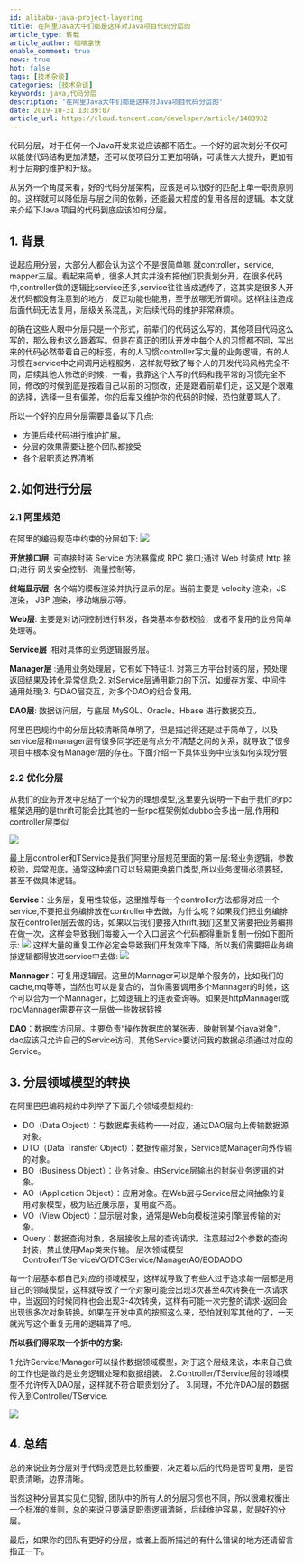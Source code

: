 ```yaml
---
id: alibaba-java-project-layering
title: 在阿里Java大牛们都是这样对Java项目代码分层的
article_type: 转载
article_author: 咖啡拿铁
enable_comment: true
news: true
hot: false
tags: [技术杂谈]
categories: [技术杂谈]
keywords: java,代码分层
description: '在阿里Java大牛们都是这样对Java项目代码分层的'
date: 2019-10-31 13:39:07
article_url: https://cloud.tencent.com/developer/article/1483932
---
```

代码分层，对于任何一个Java开发来说应该都不陌生。一个好的层次划分不仅可以能使代码结构更加清楚，还可以使项目分工更加明确，可读性大大提升，更加有利于后期的维护和升级。
<!--more-->
从另外一个角度来看，好的代码分层架构，应该是可以很好的匹配上单一职责原则的。这样就可以降低层与层之间的依赖，还能最大程度的复用各层的逻辑。本文就来介绍下Java 项目的代码到底应该如何分层。

## 1. 背景
说起应用分层，大部分人都会认为这个不是很简单嘛 就controller，service, mapper三层。看起来简单，很多人其实并没有把他们职责划分开，在很多代码中,controller做的逻辑比service还多,service往往当成透传了，这其实是很多人开发代码都没有注意到的地方，反正功能也能用，至于放哪无所谓呗。这样往往造成后面代码无法复用，层级关系混乱，对后续代码的维护非常麻烦。

的确在这些人眼中分层只是一个形式，前辈们的代码这么写的，其他项目代码这么写的，那么我也这么跟着写。但是在真正的团队开发中每个人的习惯都不同，写出来的代码必然带着自己的标签，有的人习惯controller写大量的业务逻辑，有的人习惯在service中之间调用远程服务，这样就导致了每个人的开发代码风格完全不同，后续其他人修改的时候，一看，我靠这个人写的代码和我平常的习惯完全不同，修改的时候到底是按着自己以前的习惯改，还是跟着前辈们走，这又是个艰难的选择，选择一旦有偏差，你的后辈又维护你的代码的时候，恐怕就要骂人了。

所以一个好的应用分层需要具备以下几点:

- 方便后续代码进行维护扩展。
- 分层的效果需要让整个团队都接受
- 各个层职责边界清晰


## 2.如何进行分层

### 2.1 阿里规范
在阿里的编码规范中约束的分层如下:
![](/images/post/alibaba-java-project-layering-1.png)

**开放接口层**: 可直接封装 Service 方法暴露成 RPC 接口;通过 Web 封装成 http 接口;进行 网关安全控制、流量控制等。

**终端显示层**: 各个端的模板渲染并执行显示的层。当前主要是 velocity 渲染，JS 渲染， JSP 渲染，移动端展示等。

**Web层**: 主要是对访问控制进行转发，各类基本参数校验，或者不复用的业务简单处理等。

**Service层** :相对具体的业务逻辑服务层。

**Manager层** :通用业务处理层，它有如下特征:1. 对第三方平台封装的层，预处理返回结果及转化异常信息;2. 对Service层通用能力的下沉，如缓存方案、中间件通用处理;3. 与DAO层交互，对多个DAO的组合复用。

**DAO层**: 数据访问层，与底层 MySQL、Oracle、Hbase 进行数据交互。

阿里巴巴规约中的分层比较清晰简单明了，但是描述得还是过于简单了，以及service层和manager层有很多同学还是有点分不清楚之间的关系，就导致了很多项目中根本没有Manager层的存在。下面介绍一下具体业务中应该如何实现分层

### 2.2 优化分层
从我们的业务开发中总结了一个较为的理想模型,这里要先说明一下由于我们的rpc框架选用的是thrift可能会比其他的一些rpc框架例如dubbo会多出一层,作用和controller层类似 

![](/images/post/alibaba-java-project-layering-2.png)

最上层controller和TService是我们阿里分层规范里面的第一层:轻业务逻辑，参数校验，异常兜底。通常这种接口可以轻易更换接口类型,所以业务逻辑必须要轻，甚至不做具体逻辑。

**Service**：业务层，复用性较低，这里推荐每一个controller方法都得对应一个service,不要把业务编排放在controller中去做，为什么呢？如果我们把业务编排放在controller层去做的话，如果以后我们要接入thrift,我们这里又需要把业务编排在做一次，这样会导致我们每接入一个入口层这个代码都得重新复制一份如下图所示: 
![](/images/post/alibaba-java-project-layering-3.png)
这样大量的重复工作必定会导致我们开发效率下降，所以我们需要把业务编排逻辑都得放进service中去做: 
![](/images/post/alibaba-java-project-layering-4.png)

**Mannager**：可复用逻辑层。这里的Mannager可以是单个服务的，比如我们的cache,mq等等，当然也可以是复合的，当你需要调用多个Mannager的时候，这个可以合为一个Mannager，比如逻辑上的连表查询等。如果是httpMannager或rpcMannager需要在这一层做一些数据转换

**DAO**：数据库访问层。主要负责“操作数据库的某张表，映射到某个java对象”，dao应该只允许自己的Service访问，其他Service要访问我的数据必须通过对应的Service。

## 3. 分层领域模型的转换
在阿里巴巴编码规约中列举了下面几个领域模型规约:

- DO（Data Object）：与数据库表结构一一对应，通过DAO层向上传输数据源对象。
- DTO（Data Transfer Object）：数据传输对象，Service或Manager向外传输的对象。
- BO（Business Object）：业务对象。由Service层输出的封装业务逻辑的对象。
- AO（Application Object）：应用对象。在Web层与Service层之间抽象的复用对象模型，极为贴近展示层，复用度不高。
- VO（View Object）：显示层对象，通常是Web向模板渲染引擎层传输的对象。
- Query：数据查询对象，各层接收上层的查询请求。注意超过2个参数的查询封装，禁止使用Map类来传输。
层次领域模型Controller/TServiceVO/DTOService/ManagerAO/BODAODO

每一个层基本都自己对应的领域模型，这样就导致了有些人过于追求每一层都是用自己的领域模型，这样就导致了一个对象可能会出现3次甚至4次转换在一次请求中，当返回的时候同样也会出现3-4次转换，这样有可能一次完整的请求-返回会出现很多次对象转换。如果在开发中真的按照这么来，恐怕就别写其他的了，一天就光写这个重复无用的逻辑算了吧。

**所以我们得采取一个折中的方案:**

1.允许Service/Manager可以操作数据领域模型，对于这个层级来说，本来自己做的工作也是做的是业务逻辑处理和数据组装。 
2.Controller/TService层的领域模型不允许传入DAO层，这样就不符合职责划分了。
3.同理，不允许DAO层的数据传入到Controller/TService.

![](/images/post/alibaba-java-project-layering-5.png)

## 4. 总结
总的来说业务分层对于代码规范是比较重要，决定着以后的代码是否可复用，是否职责清晰，边界清晰。

当然这种分层其实见仁见智, 团队中的所有人的分层习惯也不同，所以很难权衡出一个标准的准则，总的来说只要满足职责逻辑清晰，后续维护容易，就是好的分层。

最后，如果你的团队有更好的分层，或者上面所描述的有什么错误的地方还请留言指正一下。